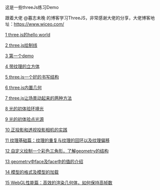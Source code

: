 这是一些threeJs练习Demo

跟着大佬 @暮志未晚 的博客学习ThreeJS，非常感谢大佬的分享，大佬博客地址：https://www.wjceo.com/

[1 three.js的hello world](https://biglazybones.github.io/threeJsDemo/1%20three.js%E7%9A%84hello%20world/)

[2 three.js绘制线](https://biglazybones.github.io/threeJsDemo/2%20three.js%E7%BB%98%E5%88%B6%E7%BA%BF/)

[3 第一个demo](https://biglazybones.github.io/threeJsDemo/3%20%E7%AC%AC%E4%B8%80%E4%B8%AAdemo/)

[4 带纹理的立方体](https://biglazybones.github.io/threeJsDemo/4%20%E5%B8%A6%E7%BA%B9%E7%90%86%E7%9A%84%E7%AB%8B%E6%96%B9%E4%BD%93/)

[5 three.js一个好的书写结构](https://biglazybones.github.io/threeJsDemo/5%20three.js%E4%B8%80%E4%B8%AA%E5%A5%BD%E7%9A%84%E4%B9%A6%E5%86%99%E7%BB%93%E6%9E%84/)

[6 three.js内置几何](https://biglazybones.github.io/threeJsDemo/6%20three.js%E5%86%85%E7%BD%AE%E5%87%A0%E4%BD%95/)

[7 three.js让场景动起来的两种方法](https://biglazybones.github.io/threeJsDemo/7%20three.js%E8%AE%A9%E5%9C%BA%E6%99%AF%E5%8A%A8%E8%B5%B7%E6%9D%A5%E7%9A%84%E4%B8%A4%E7%A7%8D%E6%96%B9%E6%B3%95/)

[8 光的初体验环境光](https://biglazybones.github.io/threeJsDemo/8%20%E5%85%89%E7%9A%84%E5%88%9D%E4%BD%93%E9%AA%8C%E7%8E%AF%E5%A2%83%E5%85%89/)

[9 光的初体验点光源](https://biglazybones.github.io/threeJsDemo/9%20%E5%85%89%E7%9A%84%E5%88%9D%E4%BD%93%E9%AA%8C%E7%82%B9%E5%85%89%E6%BA%90)

[10 正投影和透视投影相机的实践](https://biglazybones.github.io/threeJsDemo/10%20%E6%AD%A3%E6%8A%95%E5%BD%B1%E5%92%8C%E9%80%8F%E8%A7%86%E6%8A%95%E5%BD%B1%E7%9B%B8%E6%9C%BA%E7%9A%84%E5%AE%9E%E8%B7%B5/)

[11 纹理基础篇：纹理的重复与纹理的回环以及纹理偏移](https://biglazybones.github.io/threeJsDemo/11%20%E7%BA%B9%E7%90%86%E5%9F%BA%E7%A1%80%E7%AF%87%EF%BC%9A%E7%BA%B9%E7%90%86%E7%9A%84%E9%87%8D%E5%A4%8D%E4%B8%8E%E7%BA%B9%E7%90%86%E7%9A%84%E5%9B%9E%E7%8E%AF%E4%BB%A5%E5%8F%8A%E7%BA%B9%E7%90%86%E5%81%8F%E7%A7%BB/)

[12 自定义绘制一个彩色三角形，了解geometry的结构](https://biglazybones.github.io/threeJsDemo/12%20%E8%87%AA%E5%AE%9A%E4%B9%89%E7%BB%98%E5%88%B6%E4%B8%80%E4%B8%AA%E5%BD%A9%E8%89%B2%E4%B8%89%E8%A7%92%E5%BD%A2%EF%BC%8C%E4%BA%86%E8%A7%A3geometry%E7%9A%84%E7%BB%93%E6%9E%84/)

[13 geometry中face及face中的值的介绍](https://biglazybones.github.io/threeJsDemo/13%20geometry%E4%B8%ADface%E5%8F%8Aface%E4%B8%AD%E7%9A%84%E5%80%BC%E7%9A%84%E4%BB%8B%E7%BB%8D/)

[14 模型的格式及模型的加载](https://biglazybones.github.io/threeJsDemo/14%20%E6%A8%A1%E5%9E%8B%E7%9A%84%E6%A0%BC%E5%BC%8F%E5%8F%8A%E6%A8%A1%E5%9E%8B%E7%9A%84%E5%8A%A0%E8%BD%BD/)

[15 WebGL性能篇：高效的渲染几何体，如何保持高帧数](https://biglazybones.github.io/threeJsDemo/15%20WebGL%E6%80%A7%E8%83%BD%E7%AF%87%EF%BC%9A%E9%AB%98%E6%95%88%E7%9A%84%E6%B8%B2%E6%9F%93%E5%87%A0%E4%BD%95%E4%BD%93%EF%BC%8C%E5%A6%82%E4%BD%95%E4%BF%9D%E6%8C%81%E9%AB%98%E5%B8%A7%E6%95%B0/)
